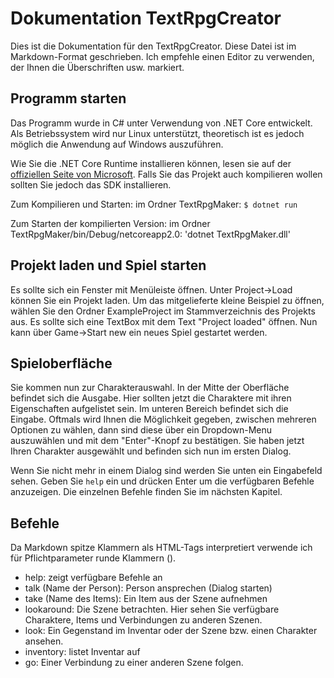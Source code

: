 # Dokumentation TextRpgCreator
Dies ist die Dokumentation für den TextRpgCreator.
Diese Datei ist im Markdown-Format geschrieben. Ich empfehle einen Editor zu verwenden, der Ihnen die Überschriften usw. markiert.

## Programm starten
Das Programm wurde in C# unter Verwendung von .NET Core entwickelt. Als Betriebssystem wird nur Linux unterstützt, theoretisch ist es jedoch möglich die Anwendung auf Windows auszuführen.

Wie Sie die .NET Core Runtime installieren können, lesen sie auf der [offiziellen Seite von Microsoft](https://www.microsoft.com/net/download). Falls Sie das Projekt auch kompilieren wollen sollten Sie jedoch das SDK installieren.

Zum Kompilieren und Starten: im Ordner TextRpgMaker: `$ dotnet run`

Zum Starten der kompilierten Version: im Ordner TextRpgMaker/bin/Debug/netcoreapp2.0: 'dotnet TextRpgMaker.dll'

## Projekt laden und Spiel starten
Es sollte sich ein Fenster mit Menüleiste öffnen. Unter Project->Load können Sie ein Projekt laden. Um das mitgelieferte kleine Beispiel zu öffnen, wählen Sie den Ordner ExampleProject im Stammverzeichnis des Projekts aus.
Es sollte sich eine TextBox mit dem Text "Project loaded" öffnen. Nun kann über Game->Start new ein neues Spiel gestartet werden.

## Spieloberfläche
Sie kommen nun zur Charakterauswahl. In der Mitte der Oberfläche befindet sich die Ausgabe. Hier sollten jetzt die Charaktere mit ihren Eigenschaften aufgelistet sein. Im unteren  Bereich befindet sich die Eingabe. Oftmals wird Ihnen die Möglichkeit gegeben, zwischen mehreren Optionen zu wählen, dann sind diese über ein Dropdown-Menu auszuwählen und mit dem "Enter"-Knopf zu bestätigen.
Sie haben jetzt Ihren Charakter ausgewählt und befinden sich nun im ersten Dialog. 

Wenn Sie nicht mehr in einem Dialog sind werden Sie unten ein Eingabefeld sehen. Geben Sie `help` ein und drücken Enter um die verfügbaren Befehle anzuzeigen. Die einzelnen Befehle finden Sie im nächsten Kapitel.

## Befehle
Da Markdown spitze Klammern als HTML-Tags interpretiert verwende ich für Pflichtparameter runde Klammern ().

- help: zeigt verfügbare Befehle an
- talk (Name der Person): Person ansprechen (Dialog starten)
- take (Name des Items): Ein Item aus der Szene aufnehmen
- lookaround: Die Szene betrachten. Hier sehen Sie verfügbare Charaktere, Items und Verbindungen zu anderen Szenen.
- look: Ein Gegenstand im Inventar oder der Szene bzw. einen Charakter ansehen.
- inventory: listet Inventar auf
- go: Einer Verbindung zu einer anderen Szene folgen.




